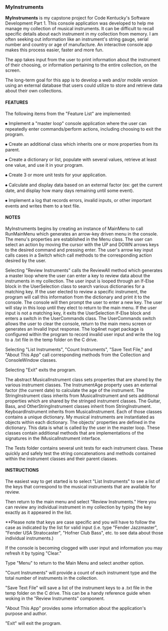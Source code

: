 ### MyInstruments

**MyInstruments** is my capstone project for Code Kentucky's Software Development Part 1. 
This console application was developed to help me manage my collection of musical instruments. 
It can be difficult to recall specific details about each instrument in my collection from memory. 
I am often seeking out information like an instrument's string gauge, serial number and country or age of manufacture. 
An interactive console app makes this process easier, faster and more fun.

The app takes input from the user to print information about the instrument of their choosing, or information pertaining to the entire collection, on the screen.

The long-term goal for this app is to develop a web and/or mobile version using an external database that users could utilize to store and retrieve data about their own collections.


#### FEATURES
The following items from the "Feature List" are implemented:

⦁	Implement a "master loop" console application where the user can repeatedly enter commands/perform actions, including choosing to exit the program.

⦁	Create an additional class which inherits one or more properties from its parent.

⦁	Create a dictionary or list, populate with several values, retrieve at least one value, and use it in your program.

⦁	Create 3 or more unit tests for your application.

⦁	Calculate and display data based on an external factor (ex: get the current date, and display how many days remaining until some event).

⦁ Implement a log that records errors, invalid inputs, or other important events and writes them to a text file.

#### NOTES
MyInstruments begins by creating an instance of MainMenu to call RunMainMenu which generates an arrow-key driven menu in the console. The menu's properties are established in the Menu class. The user can select an action by moving the cursor with the UP and DOWN arrows keys to the desired command and pressing enter. The user's arrow key input calls cases in a Switch which call methods to the corresponding action desired by the user.

Selecting "Review Instruments" calls the ReviewAll method which generates a master loop where the user can enter a key to review data about the instruments in my collection. 
The user input is looped through an If-Else block in the UserSelection class to search various dictionaries for a matching key. 
If the user elected to review a specific instrument, the program will call this information from the dictionary and print it to the console.
The console will then prompt the user to enter a new key.
The user will stay in this loop until they elect to return to the main menu.
If the user input is not a matching key, it exits the UserSelection If-Else block and enters a switch in the UserCommands class. 
The UserCommands switch allows the user to clear the console, return to the main menu screen or generates an Invalid Input response. 
The log4net nuget package is configured within the program to record invalid user input and write the log to a .txt file in the temp folder on the C drive.

Selecting "List Instruments", "Count Instruments", "Save Text File," and "About This App" call corresponding methods from the Collection and ConsoleWindow classes.

Selecting "Exit" exits the program.

The abstract MusicalInstrument class sets properties that are shared by the various instrument classes. 
The InstrumentAge property uses an external factor (the current date) to calculate the age of the instrument. 
The StringInstrument class inherits from MusicalInstrument and sets additional properties which are shared by the stringed instrument classes. 
The Guitar, Bass, and OtherStringInstrument classes inherit from StringInstrument.
KeyboardInstrument inherits from MusicalInstrument.
Each of those classes contains a unique dictionary. 
My musical instruments are instantiated as objects within each dictionary. 
The objects' properties are defined in the dictionary. 
This data is what is called by the user in the master loop. 
These classes contain additional methods that are implementations of the signatures in the IMusicalInstrument interface.

The Tests folder contains several unit tests for each instrument class. 
These quickly and safely test the string concatenations and methods contained within the instrument classes and their parent classes.

#### INSTRUCTIONS
The easiest way to get started is to select "List Instruments" to see a list of the keys that correspond to the musical instruments that are available for review.

Then return to the main menu and select "Review Instruments."
Here you can review any individual instrument in my collection by typing the key exactly as it appeared in the list.

**Please note that keys are case specific and you will have to follow the case as indicated by the list for valid input (i.e. type "Fender Jazzmaster", "Fender USA Stratocaster", "Hofner Club Bass", etc. to see data about those individual instruments.)

If the console is becoming clogged with user input and information you may refresh it by typing "Clear."

Type "Menu" to return to the Main Menu and select another option.

"Count Instruments" will provide a count of each instrument type and the total number of instruments in the collection.

"Save Text File" will save a list of the instrument keys to a .txt file in the temp folder on the C drive.
This can be a handy reference guide when woking in the "Review Instruments" component.

"About This App" provides some information about the application's purpose and author.

"Exit" will exit the program.

